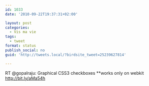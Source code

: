 ```yaml
---
id: 1033
date: '2010-09-22T19:37:31+02:00'

layout: post
categories:
  - Vis ma vie
tags:
  - tweet
format: status
publish_social: no
guid: 'http://tweets.local/?birdsite_tweet=25239627814'

---
```


RT @gopalraju: Graphical CSS3 checkboxes \*\*works only on webkit http://bit.ly/aMa54h
